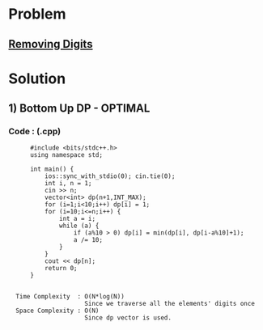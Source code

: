 # Problem

## [Removing Digits](https://cses.fi/problemset/task/1637)


# Solution 

## 1) Bottom Up DP - OPTIMAL

       
      
      
   ### Code : (.cpp)
    
          #include <bits/stdc++.h>
          using namespace std;

          int main() {
              ios::sync_with_stdio(0); cin.tie(0);
              int i, n = 1;
              cin >> n;
              vector<int> dp(n+1,INT_MAX);
              for (i=1;i<10;i++) dp[i] = 1;
              for (i=10;i<=n;i++) {
                  int a = i;
                  while (a) {
                      if (a%10 > 0) dp[i] = min(dp[i], dp[i-a%10]+1);
                      a /= 10;
                  }
              }
              cout << dp[n];
              return 0;
          } 

 
      Time Complexity  : O(N*log(N)) 
                         Since we traverse all the elements' digits once
      Space Complexity : O(N)
                         Since dp vector is used.

